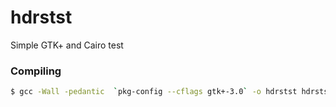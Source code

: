 # hdrstst
Simple GTK+ and Cairo test

### Compiling

```sh
$ gcc -Wall -pedantic  `pkg-config --cflags gtk+-3.0` -o hdrstst hdrstst.c `pkg-config --libs gtk+-3.0`
``` 

